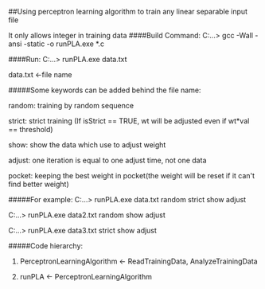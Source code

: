 ##Using perceptron learning algorithm to train any linear separable input file

It only allows integer in training data
####Build Command:
C:\...\> gcc -Wall -ansi -static -o runPLA.exe *.c

####Run:
C:\...\>  runPLA.exe data.txt

data.txt <-file name

#####Some keywords can be added behind the file name:

random: training by random sequence

strict: strict training (If isStrict == TRUE, wt will be adjusted even if wt*val == threshold)

show: show the data which use to adjust weight

adjust: one iteration is equal to one adjust time, not one data

pocket: keeping the best weight in pocket(the weight will be reset if it can't find better weight)

#####For example:
C:\...\>  runPLA.exe data.txt random strict show adjust

C:\...\>  runPLA.exe data2.txt random show adjust

C:\...\>  runPLA.exe data3.txt strict show adjust

#####Code hierarchy:
1. PerceptronLearningAlgorithm <- ReadTrainingData, AnalyzeTrainingData

2. runPLA <- PerceptronLearningAlgorithm